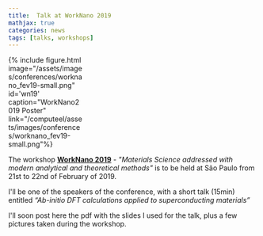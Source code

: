```yaml
---
title:  Talk at WorkNano 2019
mathjax: true
categories: news
tags: [talks, workshops]
---
```


<div class="float-right mx-3" style="width:30%">
{% include figure.html image="/assets/images/conferences/worknano_fev19-small.png" id='wn19' caption="WorkNano2019 Poster" link="/computeel/assets/images/conferences/worknano_fev19-small.png"%}
</div>

The workshop **[WorkNano 2019]** - *"Materials Science addressed with modern analytical and theoretical methods"* is to be held at São Paulo from 21st to 22nd of February of 2019.

I'll be one of the speakers of the conference, with a short talk (15min) entitled *“Ab-initio DFT calculations applied to superconducting materials”*

I'll soon post here the pdf with the slides I used for the talk, plus a few pictures taken during the workshop.

[WorkNano 2019]: http://fep.if.usp.br/~worknano/
